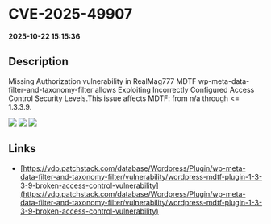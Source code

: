 # CVE-2025-49907

**2025-10-22 15:15:36**

## Description
Missing Authorization vulnerability in RealMag777 MDTF wp-meta-data-filter-and-taxonomy-filter allows Exploiting Incorrectly Configured Access Control Security Levels.This issue affects MDTF: from n/a through <= 1.3.3.9.

![](https://img.shields.io/static/v1?label=Score&message=8.2&color=red)
![](https://img.shields.io/static/v1?label=Severity&message=HIGH&color=red)
![](https://img.shields.io/static/v1?label=CWE&message=Auth&color=green)

## Links
- [https://vdp.patchstack.com/database/Wordpress/Plugin/wp-meta-data-filter-and-taxonomy-filter/vulnerability/wordpress-mdtf-plugin-1-3-3-9-broken-access-control-vulnerability](https://vdp.patchstack.com/database/Wordpress/Plugin/wp-meta-data-filter-and-taxonomy-filter/vulnerability/wordpress-mdtf-plugin-1-3-3-9-broken-access-control-vulnerability)
